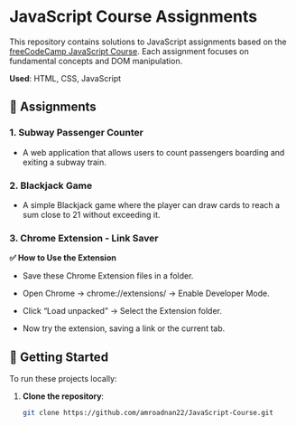 # JavaScript Course Assignments

This repository contains solutions to JavaScript assignments based on the [freeCodeCamp JavaScript Course](https://www.youtube.com/watch?v=jS4aFq5-91M&t=9315s). Each assignment focuses on fundamental concepts and DOM manipulation.

**Used**: HTML, CSS, JavaScript

## 📁 Assignments

### 1. Subway Passenger Counter

- A web application that allows users to count passengers boarding and exiting a subway train.

### 2. Blackjack Game

- A simple Blackjack game where the player can draw cards to reach a sum close to 21 without exceeding it.

### 3. Chrome Extension - Link Saver

  **✅ How to Use the Extension**

- Save these Chrome Extension files in a folder.

- Open Chrome → chrome://extensions/ → Enable Developer Mode.

- Click “Load unpacked” → Select the Extension folder.

- Now try the extension, saving a link or the current tab.

## 🚀 Getting Started

To run these projects locally:

1. **Clone the repository**:
   ```bash
   git clone https://github.com/amroadnan22/JavaScript-Course.git
